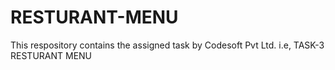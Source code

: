 # RESTURANT-MENU
This respository contains the assigned task by Codesoft Pvt Ltd. i.e, TASK-3 RESTURANT MENU
